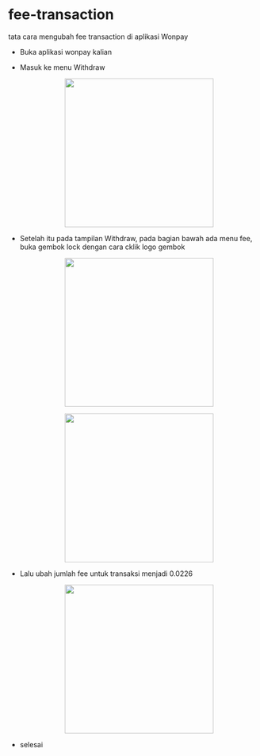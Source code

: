 # fee-transaction

tata cara mengubah fee transaction di aplikasi Wonpay

- Buka aplikasi wonpay kalian

- Masuk ke menu Withdraw

   <p align="center">
    <img src="https://github.com/user-attachments/assets/43ef0d54-ebe0-49d8-88ba-987115c3760a" width="300">
   </p>

- Setelah itu pada tampilan Withdraw, pada bagian bawah ada menu fee, buka gembok lock dengan cara cklik logo gembok

   <p align="center">
    <img src="https://github.com/user-attachments/assets/27c90b75-29a8-4b7d-bf1d-fd80b8f22d20" width="300">
   </p>
 
   <p align="center">
    <img src="https://github.com/user-attachments/assets/b8688f3c-8b7f-46bc-908b-6d4b4eb4a594" width="300">
   </p>

- Lalu ubah jumlah fee untuk transaksi menjadi 0.0226

   <p align="center">
    <img src="https://github.com/user-attachments/assets/04d3ec23-91fd-425b-b904-0ef5c8ceafff" width="300">
   </p>

- selesai
